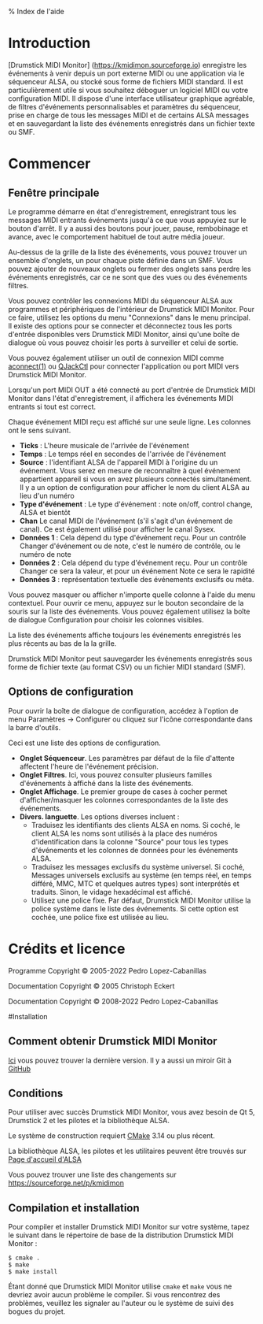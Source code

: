 % Index de l'aide

# Introduction

[Drumstick MIDI Monitor] (https://kmidimon.sourceforge.io) enregistre les événements à venir 
depuis un port externe MIDI ou une application
via le séquenceur ALSA, ou stocké sous forme de fichiers MIDI standard. Il est
particulièrement utile si vous souhaitez déboguer un logiciel MIDI ou votre configuration MIDI.
Il dispose d'une interface utilisateur graphique agréable, de filtres d'événements personnalisables
et paramètres du séquenceur, prise en charge de tous les messages MIDI et de certains ALSA
messages et en sauvegardant la liste des événements enregistrés dans un fichier texte ou SMF.

# Commencer

## Fenêtre principale

Le programme démarre en état d'enregistrement, enregistrant tous les messages MIDI entrants
événements jusqu'à ce que vous appuyiez sur le bouton d'arrêt. Il y a aussi des boutons pour jouer,
pause, rembobinage et avance, avec le comportement habituel de tout autre média
joueur.

Au-dessus de la grille de la liste des événements, vous pouvez trouver un ensemble d'onglets, un pour chaque
piste définie dans un SMF. Vous pouvez ajouter de nouveaux onglets ou fermer des onglets sans
perdre les événements enregistrés, car ce ne sont que des vues ou des événements
filtres.

Vous pouvez contrôler les connexions MIDI du séquenceur ALSA aux programmes et
périphériques de l'intérieur de Drumstick MIDI Monitor. Pour ce faire, utilisez les options du menu
"Connexions" dans le menu principal. Il existe des options pour se connecter et
déconnectez tous les ports d'entrée disponibles vers Drumstick MIDI Monitor, ainsi qu'une boîte de dialogue
où vous pouvez choisir les ports à surveiller et celui de sortie.

Vous pouvez également utiliser un outil de connexion MIDI comme
[aconnect(1)](https://linux.die.net/man/1/aconnect)
ou [QJackCtl](https://qjackctl.sourceforge.io) pour connecter l'application
ou port MIDI vers Drumstick MIDI Monitor.

Lorsqu'un port MIDI OUT a été connecté au port d'entrée de Drumstick MIDI Monitor dans
l'état d'enregistrement, il affichera les événements MIDI entrants si tout est
correct.

Chaque événement MIDI reçu est affiché sur une seule ligne. Les colonnes ont le
sens suivant.

* **Ticks** : L'heure musicale de l'arrivée de l'événement
* **Temps** : Le temps réel en secondes de l'arrivée de l'événement
* **Source** : l'identifiant ALSA de l'appareil MIDI à l'origine du
    un événement. Vous serez en mesure de reconnaître à quel événement appartient
    appareil si vous en avez plusieurs connectés simultanément. Il y a un
    option de configuration pour afficher le nom du client ALSA au lieu d'un
    numéro
* **Type d'événement** : Le type d'événement : note on/off, control change, ALSA et
    bientôt
* **Chan** Le canal MIDI de l'événement (s'il s'agit d'un événement de canal). Ce
    est également utilisé pour afficher le canal Sysex.
* **Données 1** : Cela dépend du type d'événement reçu. Pour un contrôle
    Changer d'événement ou de note, c'est le numéro de contrôle, ou le numéro de note
* **Données 2** : Cela dépend du type d'événement reçu. Pour un contrôle
    Changer ce sera la valeur, et pour un événement Note ce sera le
    rapidité
* **Données 3** : représentation textuelle des événements exclusifs ou méta.

Vous pouvez masquer ou afficher n'importe quelle colonne à l'aide du menu contextuel. Pour ouvrir ce
menu, appuyez sur le bouton secondaire de la souris sur la liste des événements. Vous pouvez également
utilisez la boîte de dialogue Configuration pour choisir les colonnes visibles.

La liste des événements affiche toujours les événements enregistrés les plus récents au bas de la
la grille.

Drumstick MIDI Monitor peut sauvegarder les événements enregistrés sous forme de fichier texte (au format CSV) ou
un fichier MIDI standard (SMF).

## Options de configuration 

Pour ouvrir la boîte de dialogue de configuration, accédez à l'option de menu Paramètres → Configurer
ou cliquez sur l'icône correspondante dans la barre d'outils.

Ceci est une liste des options de configuration.

* **Onglet Séquenceur**. Les paramètres par défaut de la file d'attente affectent l'heure de l'événement
    précision.
* **Onglet Filtres**. Ici, vous pouvez consulter plusieurs familles d'événements à
    affiché dans la liste des événements.
* **Onglet Affichage**. Le premier groupe de cases à cocher permet d'afficher/masquer les
    colonnes correspondantes de la liste des événements.
* **Divers. languette**. Les options diverses incluent :
    + Traduisez les identifiants des clients ALSA en noms. Si coché, le client ALSA
      les noms sont utilisés à la place des numéros d'identification dans la colonne "Source" pour
      tous les types d'événements et les colonnes de données pour les événements ALSA.
    + Traduisez les messages exclusifs du système universel. Si coché,
      Messages universels exclusifs au système (en temps réel, en temps différé,
      MMC, MTC et quelques autres types) sont interprétés et traduits.
      Sinon, le vidage hexadécimal est affiché.
    + Utilisez une police fixe. Par défaut, Drumstick MIDI Monitor utilise la police système dans le
      liste des événements. Si cette option est cochée, une police fixe est utilisée
      au lieu.

# Crédits et licence

Programme Copyright © 2005-2022 Pedro Lopez-Cabanillas

Documentation Copyright © 2005 Christoph Eckert

Documentation Copyright © 2008-2022 Pedro Lopez-Cabanillas

#Installation

## Comment obtenir Drumstick MIDI Monitor 

[Ici](https://sourceforge.net/projects/kmidimon/files/)
vous pouvez trouver la dernière version. Il y a aussi un miroir Git à
[GitHub](https://github.com/pedrolcl/kmidimon)

## Conditions

Pour utiliser avec succès Drumstick MIDI Monitor, vous avez besoin de Qt 5, Drumstick 2
et les pilotes et la bibliothèque ALSA.

Le système de construction requiert [CMake](http://www.cmake.org) 3.14 ou plus récent.

La bibliothèque ALSA, les pilotes et les utilitaires peuvent être trouvés sur
[Page d'accueil d'ALSA](http://www.alsa-project.org)

Vous pouvez trouver une liste des changements sur https://sourceforge.net/p/kmidimon

## Compilation et installation

Pour compiler et installer Drumstick MIDI Monitor sur votre système, tapez le
suivant dans le répertoire de base de la distribution Drumstick MIDI Monitor :

    $ cmake .
    $ make
    $ make install

Étant donné que Drumstick MIDI Monitor utilise `cmake` et `make` vous ne devriez avoir aucun problème
le compiler. Si vous rencontrez des problèmes, veuillez les signaler au
l'auteur ou le système de suivi des bogues du projet.

